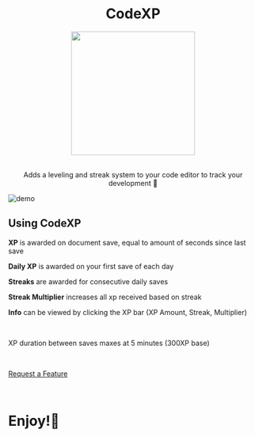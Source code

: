 <div align='center'>
  
# CodeXP
<img src="https://github.com/bengriepp/codeXP/assets/87792049/4230f4d4-e767-4fa2-b458-d977752c6e77" width="250">
</div>
<p align='center'>
<br>
Adds a leveling and streak system to your code editor to track your development 🔮
</p>

![demo](https://github.com/bengriepp/codeXP/assets/87792049/128e8b3d-f086-4eb1-9b9c-704d58f23a92)

## Using CodeXP
**XP** is awarded on document save, equal to amount of seconds since last save

**Daily XP** is awarded on your first save of each day

**Streaks** are awarded for consecutive daily saves

**Streak Multiplier** increases all xp received based on streak

**Info** can be viewed by clicking the XP bar (XP Amount, Streak, Multiplier)

<br>

XP duration between saves maxes at 5 minutes (300XP base)

<br>

<a href="https://github.com/bengriepp/codeXP/issues/new">Request a Feature</a>

<br>

# Enjoy!👾
